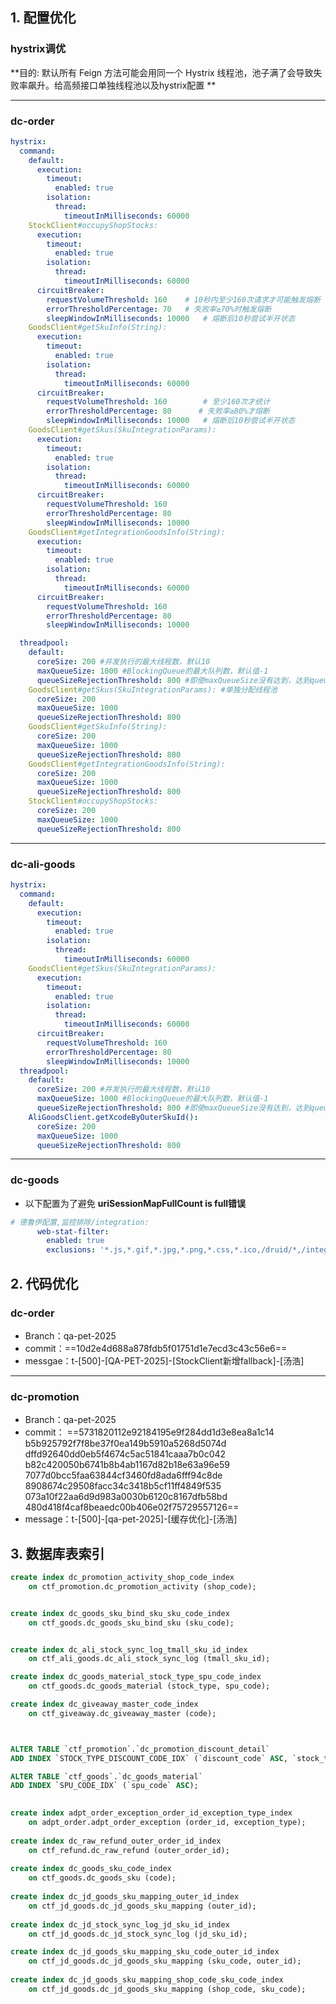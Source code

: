 ## 1. 配置优化

### hystrix调优

**目的: 默认所有 Feign 方法可能会用同一个 Hystrix 线程池，池子满了会导致失败率飙升。给高频接口单独线程池以及hystrix配置 **

--- 

### dc-order 

``` yaml 
hystrix: 
  command:
    default:
      execution:
        timeout:
          enabled: true
        isolation:
          thread:
            timeoutInMilliseconds: 60000
    StockClient#occupyShopStocks:
      execution:
        timeout:
          enabled: true
        isolation:
          thread:
            timeoutInMilliseconds: 60000
      circuitBreaker:
        requestVolumeThreshold: 160    # 10秒内至少160次请求才可能触发熔断
        errorThresholdPercentage: 70   # 失败率≥70%时触发熔断
        sleepWindowInMilliseconds: 10000   # 熔断后10秒尝试半开状态
    GoodsClient#getSkuInfo(String):
      execution:
        timeout:
          enabled: true
        isolation:
          thread:
            timeoutInMilliseconds: 60000
      circuitBreaker:
        requestVolumeThreshold: 160        # 至少160次才统计
        errorThresholdPercentage: 80      # 失败率≥80%才熔断
        sleepWindowInMilliseconds: 10000   # 熔断后10秒尝试半开状态
    GoodsClient#getSkus(SkuIntegrationParams):
      execution:
        timeout:
          enabled: true
        isolation:
          thread:
            timeoutInMilliseconds: 60000
      circuitBreaker:
        requestVolumeThreshold: 160
        errorThresholdPercentage: 80
        sleepWindowInMilliseconds: 10000
    GoodsClient#getIntegrationGoodsInfo(String):
      execution:
        timeout:
          enabled: true
        isolation:
          thread:
            timeoutInMilliseconds: 60000
      circuitBreaker:
        requestVolumeThreshold: 160
        errorThresholdPercentage: 80
        sleepWindowInMilliseconds: 10000

  threadpool:
    default:
      coreSize: 200 #并发执行的最大线程数，默认10
      maxQueueSize: 1000 #BlockingQueue的最大队列数，默认值-1
      queueSizeRejectionThreshold: 800 #即使maxQueueSize没有达到，达到queueSizeRejectionThreshold该值后，请求也会被拒绝，默认值5  
    GoodsClient#getSkus(SkuIntegrationParams): #单独分配线程池
      coreSize: 200
      maxQueueSize: 1000
      queueSizeRejectionThreshold: 800
    GoodsClient#getSkuInfo(String):
      coreSize: 200
      maxQueueSize: 1000
      queueSizeRejectionThreshold: 800
    GoodsClient#getIntegrationGoodsInfo(String):
      coreSize: 200
      maxQueueSize: 1000
      queueSizeRejectionThreshold: 800
    StockClient#occupyShopStocks:
      coreSize: 200
      maxQueueSize: 1000
      queueSizeRejectionThreshold: 800
```

---
### dc-ali-goods
``` yaml
hystrix:
  command:
    default:
      execution:
        timeout:
          enabled: true
        isolation:
          thread:
            timeoutInMilliseconds: 60000
    GoodsClient#getSkus(SkuIntegrationParams):
      execution:
        timeout:
          enabled: true
        isolation:
          thread:
            timeoutInMilliseconds: 60000
      circuitBreaker:
        requestVolumeThreshold: 160
        errorThresholdPercentage: 80
        sleepWindowInMilliseconds: 10000
  threadpool:
    default:
      coreSize: 200 #并发执行的最大线程数，默认10
      maxQueueSize: 1000 #BlockingQueue的最大队列数，默认值-1
      queueSizeRejectionThreshold: 800 #即使maxQueueSize没有达到，达到queueSizeRejectionThreshold该值后，请求也会被拒绝，默认值5
    AliGoodsClient.getXcodeByOuterSkuId():
      coreSize: 200
      maxQueueSize: 1000
      queueSizeRejectionThreshold: 800
```

--- 
### dc-goods
- 以下配置为了避免 **uriSessionMapFullCount is full错误** 
``` yaml
# 德鲁伊配置,监控排除/integration:
      web-stat-filter:
        enabled: true
        exclusions: '*.js,*.gif,*.jpg,*.png,*.css,*.ico,/druid/*,/integration/*'
``` 

## 2. 代码优化
### dc-order
- Branch：qa-pet-2025
- commit：==10d2e4d688a878fdb5f01751d1e7ecd3c43c56e6==
- messgae：t-[500]-[QA-PET-2025]-[StockClient新增fallback]-[汤浩]

--- 
### dc-promotion
- Branch：qa-pet-2025
- commit：
    ==5731820112e92184195e9f284dd1d3e8ea8a1c14 b5b925792f7f8be37f0ea149b5910a5268d5074d dffd92640dd0eb5f4674c5ac51841caaa7b0c042 b82c420050b6741b8b4ab1167d82b18e63a96e59 7077d0bcc5faa63844cf3460fd8ada6fff94c8de 8908674c29508facc34c3418b5cf11ff4849f535 073a10f22aa6d9d983a0030b6120c8167dfb58bd 480d418f4caf8beaedc00b406e02f75729557126==
- message：t-[500]-[qa-pet-2025]-[缓存优化]-[汤浩]

## 3. 数据库表索引
``` sql
create index dc_promotion_activity_shop_code_index
    on ctf_promotion.dc_promotion_activity (shop_code);


create index dc_goods_sku_bind_sku_sku_code_index
    on ctf_goods.dc_goods_sku_bind_sku (sku_code);


create index dc_ali_stock_sync_log_tmall_sku_id_index
    on ctf_ali_goods.dc_ali_stock_sync_log (tmall_sku_id);

create index dc_goods_material_stock_type_spu_code_index
    on ctf_goods.dc_goods_material (stock_type, spu_code);

create index dc_giveaway_master_code_index
    on ctf_giveaway.dc_giveaway_master (code);



ALTER TABLE `ctf_promotion`.`dc_promotion_discount_detail` 
ADD INDEX `STOCK_TYPE_DISCOUNT_CODE_IDX` (`discount_code` ASC, `stock_type` ASC);

ALTER TABLE `ctf_goods`.`dc_goods_material` 
ADD INDEX `SPU_CODE_IDX` (`spu_code` ASC);

  
create index adpt_order_exception_order_id_exception_type_index  
    on adpt_order.adpt_order_exception (order_id, exception_type);
    
create index dc_raw_refund_outer_order_id_index
    on ctf_refund.dc_raw_refund (outer_order_id);
    
create index dc_goods_sku_code_index
    on ctf_goods.dc_goods_sku (code);
    
create index dc_jd_goods_sku_mapping_outer_id_index
    on ctf_jd_goods.dc_jd_goods_sku_mapping (outer_id);
    
create index dc_jd_stock_sync_log_jd_sku_id_index
    on ctf_jd_goods.dc_jd_stock_sync_log (jd_sku_id);

create index dc_jd_goods_sku_mapping_sku_code_outer_id_index
    on ctf_jd_goods.dc_jd_goods_sku_mapping (sku_code, outer_id);
    
create index dc_jd_goods_sku_mapping_shop_code_sku_code_index
    on ctf_jd_goods.dc_jd_goods_sku_mapping (shop_code, sku_code);
``` 
